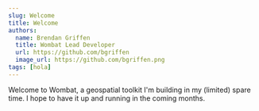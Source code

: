```yaml
---
slug: Welcome
title: Welcome
authors:
  name: Brendan Griffen
  title: Wombat Lead Developer
  url: https://github.com/bgriffen
  image_url: https://github.com/bgriffen.png
tags: [hola]
---
```


Welcome to Wombat, a geospatial toolkit I'm building in my (limited) spare time. I hope to have it up and running in the coming months.